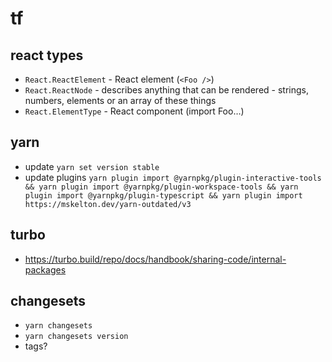 # tf

## react types

- `React.ReactElement` - React element (`<Foo />`)
- `React.ReactNode` - describes anything that can be rendered - strings, numbers, elements or an array of these things
- `React.ElementType` - React component (import Foo…)

## yarn

- update `yarn set version stable`
- update plugins `yarn plugin import @yarnpkg/plugin-interactive-tools && yarn plugin import @yarnpkg/plugin-workspace-tools && yarn plugin import @yarnpkg/plugin-typescript && yarn plugin import https://mskelton.dev/yarn-outdated/v3`

## turbo

- https://turbo.build/repo/docs/handbook/sharing-code/internal-packages

## changesets

- `yarn changesets`
- `yarn changesets version`
- tags?
